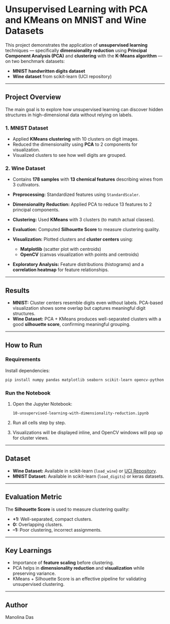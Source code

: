 # Unsupervised Learning with PCA and KMeans on MNIST and Wine Datasets

This project demonstrates the application of **unsupervised learning** techniques — specifically **dimensionality reduction** using **Principal Component Analysis (PCA)** and **clustering** with the **K-Means algorithm** — on two benchmark datasets:

* **MNIST handwritten digits dataset**
* **Wine dataset** from scikit-learn (UCI repository)

---

## Project Overview

The main goal is to explore how unsupervised learning can discover hidden structures in high-dimensional data without relying on labels.

### 1. MNIST Dataset

* Applied **KMeans clustering** with 10 clusters on digit images.
* Reduced the dimensionality using **PCA** to 2 components for visualization.
* Visualized clusters to see how well digits are grouped.

### 2. Wine Dataset

* Contains **178 samples** with **13 chemical features** describing wines from 3 cultivators.
* **Preprocessing:** Standardized features using `StandardScaler`.
* **Dimensionality Reduction:** Applied PCA to reduce 13 features to 2 principal components.
* **Clustering:** Used **KMeans** with 3 clusters (to match actual classes).
* **Evaluation:** Computed **Silhouette Score** to measure clustering quality.
* **Visualization:** Plotted clusters and **cluster centers** using:

  * **Matplotlib** (scatter plot with centroids)
  * **OpenCV** (canvas visualization with points and centroids)
* **Exploratory Analysis:** Feature distributions (histograms) and a **correlation heatmap** for feature relationships.

---

## Results

* **MNIST:** Cluster centers resemble digits even without labels. PCA-based visualization shows some overlap but captures meaningful digit structures.
* **Wine Dataset:** PCA + KMeans produces well-separated clusters with a good **silhouette score**, confirming meaningful grouping.

---

## How to Run

### Requirements

Install dependencies:

```bash
pip install numpy pandas matplotlib seaborn scikit-learn opencv-python
```

### Run the Notebook

1. Open the Jupyter Notebook:

   ```
   10-unsupervised-learning-with-dimensionality-reduction.ipynb
   ```
2. Run all cells step by step.
3. Visualizations will be displayed inline, and OpenCV windows will pop up for cluster views.

---

## Dataset

* **Wine Dataset:** Available in scikit-learn (`load_wine`) or [UCI Repository](https://archive.ics.uci.edu/ml/datasets/wine).
* **MNIST Dataset:** Available in scikit-learn (`load_digits`) or keras datasets.

---

## Evaluation Metric

The **Silhouette Score** is used to measure clustering quality:

* **+1:** Well-separated, compact clusters.
* **0:** Overlapping clusters.
* **–1:** Poor clustering, incorrect assignments.

---

## Key Learnings

* Importance of **feature scaling** before clustering.
* PCA helps in **dimensionality reduction** and **visualization** while preserving variance.
* KMeans + Silhouette Score is an effective pipeline for validating unsupervised clustering.

---

## Author

Manolina Das
